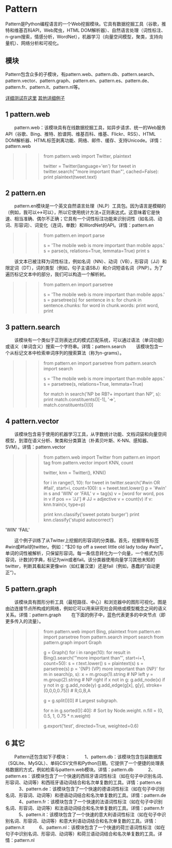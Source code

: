 # Pattern
Pattern是Python编程语言的一个Web挖掘模块。它具有数据挖掘工具（谷歌，推特和维基百科API，Web爬虫，HTML DOM解析器）、自然语言处理（词性标注、n-gram搜索，情感分析，WordNet），机器学习（向量空间模型，聚类，支持向量机）、网络分析和可视化。

## 模块
Pattern包含众多的子模块，有pattern.web、pattern.db、pattern.search、pattern.vector、pattern.graph、pattern.en、pattern.es、pattern.de、pattern.fr、pattern.it、pattern.nl等。

[详细测试在这里](./README.ipynb)
[其他详细例子](./pattern/examples)
## 1 pattern.web
　　pattern.web：该模块具有在线数据挖掘工具，如异步请求、统一的Web服务API（谷歌、Bing、推特、脸谱网、维基百科、维基、Flickr、RSS）、HTML DOM解析器、HTML标签剥离功能、网络、邮件、缓存、支持Unicode。详情：pattern.web

>>> from pattern.web import Twitter, plaintext
>>>
>>> twitter = Twitter(language='en') 
>>> for tweet in twitter.search('"more important than"', cached=False):
>>>    print plaintext(tweet.text)


## 2 pattern.en
　　pattern.en模块是一个英文自然语言处理（NLP）工具包。因为语言是模糊的（例如，我可以↔可以），所以它使用统计方法+正则表达式。这意味着它是快速、相当准确、偶尔不正确；它具有一个词性标注功能来识别词性（如名词、动词、形容词）、词变化（连词，单数）和WordNet的API。详情：pattern.en

>>> from pattern.en import parse
>>>  
>>> s = 'The mobile web is more important than mobile apps.'
>>> s = parse(s, relations=True, lemmata=True)
>>> print s


　　该文本已被注释为词性标注，例如名词（NN）、动词（VB），形容词（JJ）和限定词（DT），词的类型（例如，句子主语SBJ）和介词短语名词（PNP）。为了遍历标记文本中的部分，我们可以构造一个解析树。

>>> from pattern.en import parsetree
>>>  
>>> s = 'The mobile web is more important than mobile apps.'
>>> s = parsetree(s) 
>>> for sentence in s: 
>>>     for chunk in sentence.chunks:
>>>         for word in chunk.words:
>>>             print word,
>>>         print


## 3 pattern.search
　　该模块有一个类似于正则表达式的模式匹配系统，可以通过语法（单词功能）或语义（单词含义）搜索一个字符串。详情：pattern.search
　　该模块包含一个从标记文本中检索单词序列的搜索算法（称为n-grams）。

>>> from pattern.en import parsetree
>>> from pattern.search import search
>>>  
>>> s = 'The mobile web is more important than mobile apps.'
>>> s = parsetree(s, relations=True, lemmata=True)
>>>
>>> for match in search('NP be RB?+ important than NP', s):
>>>     print match.constituents()[-1], '=>', \
>>>           match.constituents()[0]


## 4 pattern.vector
　　该模块包含易于使用的机器学习工具，从字数统计功能、文档词袋和向量空间模型，到潜在语义分析、聚类和分类算法（朴素贝叶斯、K-NN、感知器、SVM）。详情：pattern.vector


>>> from pattern.web    import Twitter
>>> from pattern.en     import tag
>>> from pattern.vector import KNN, count
>>> 
>>> twitter, knn = Twitter(), KNN()
>>> 
>>> for i in range(1, 10):
>>>     for tweet in twitter.search('#win OR #fail', start=i, count=100):
>>>         s = tweet.text.lower()
>>>         p = '#win' in s and 'WIN' or 'FAIL'
>>>         v = tag(s)
>>>         v = [word for word, pos in v if pos == 'JJ'] # JJ = adjective
>>>         v = count(v) 
>>>         if v:
>>>             knn.train(v, type=p)
>>> 
>>> print knn.classify('sweet potato burger')
>>> print knn.classify('stupid autocorrect')

'WIN'
'FAIL'

　　这个例子训练了从Twitter上挖掘的形容词的分类器。首先，挖掘带有标签#win或#fail的twitter。例如：“$20 tip off a sweet little old lady today #win”。单词的词性被解析，只保留形容词。每一条信息转化为一个向量，一个格式为[形容词，计数]的字典，标记为win或者fail。该分类器使用向量学习其他未知的twitter，判断其看起来更像win（如红薯汉堡）还是fail（例如，愚蠢的“自动更正”）。

## 5 pattern.graph
　　该模块具有图形分析工具（最短路径、中心）和浏览器中的图形可视化。图是由边连接节点所构成的网络，例如它可以用来研究社会网络或模型概念之间的语义关系。详情：pattern.graph
　　在下面的例子中，蓝色代表更多的中央节点（即更多传入的流量）。


>>> from pattern.web    import Bing, plaintext
>>> from pattern.en     import parsetree
>>> from pattern.search import search
>>> from pattern.graph  import Graph
>>>  
>>> g = Graph()
>>> for i in range(10):
>>>     for result in Bing().search('"more important than"', start=i+1, count=50):
>>>         s = r.text.lower() 
>>>         s = plaintext(s)
>>>         s = parsetree(s)
>>>         p = '{NP} (VP) more important than {NP}'
>>>         for m in search(p, s):
>>>             x = m.group(1).string # NP left
>>>             y = m.group(2).string # NP right
>>>             if x not in g:
>>>                 g.add_node(x)
>>>             if y not in g:
>>>                 g.add_node(y)
>>>             g.add_edge(g[x], g[y], stroke=(0,0,0,0.75)) # R,G,B,A
>>>  
>>> g = g.split()[0] # Largest subgraph.
>>>  
>>> for n in g.sorted()[:40]: # Sort by Node.weight.
>>>     n.fill = (0, 0.5, 1, 0.75 * n.weight)
>>>  
>>> g.export('test', directed=True, weighted=0.6)

## 6 其它
　　Pattern还包含如下子模块：
　　　1、pattern.db：该模块包含包装数据库（SQLite、MySQL）、单码CSV文件和Python日期。它提供了一个便捷的处理表格数据的方式，例如检索与pattern.web模块。详情：pattern.db
　　　2、pattern.es：该模块包含了一个快速的西班牙语词性标注（如在句子中识别名词、形容词、动词等）和西班牙语动词结合和名次单复数的工具。详情：pattern.es
　　　3、pattern.de：该模块包含了一个快速的德语词性标注（如在句子中识别名词、形容词、动词等）和德语动词结合和名次单复数的工具。详情：pattern.de
　　　4、pattern.fr：该模块包含了一个快速的法语词性标注（如在句子中识别名词、形容词、动词等）和法语动词结合和名次单复数的工具。详情：pattern.fr
　　　5、pattern.it：该模块包含了一个快速的意大利语词性标注（如在句子中识别名词、形容词、动词等）和意大利语动词结合和名次单复数的工具。详情：pattern.it
　　　6、pattern.nl：该模块包含了一个快速的荷兰语词性标注（如在句子中识别名词、形容词、动词等）和荷兰语动词结合和名次单复数的工具。详情：pattern.nl
